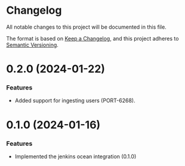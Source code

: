 # Changelog

All notable changes to this project will be documented in this file.

The format is based on [Keep a Changelog](https://keepachangelog.com/en/1.0.0/),
and this project adheres to [Semantic Versioning](https://semver.org/spec/v2.0.0.html).

<!-- towncrier release notes start -->


# 0.2.0 (2024-01-22)

### Features

- Added support for ingesting users (PORT-6268).

# 0.1.0 (2024-01-16)

### Features

- Implemented the jenkins ocean integration (0.1.0)

